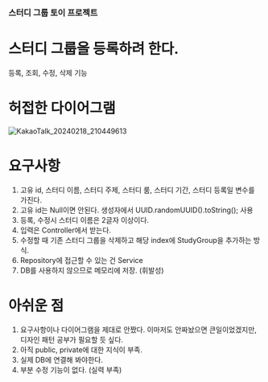 ### 스터디 그룹 토이 프로젝트

# 스터디 그룹을 등록하려 한다.

등록, 조회, 수정, 삭제 기능

# 허접한 다이어그램
![KakaoTalk_20240218_210449613](https://github.com/koreaioi/StudyGroupProject/assets/147616203/0516886a-a493-4d24-b4dc-4528f1413553)

# 요구사항
1. 고유 id, 스터디 이름, 스터디 주제, 스터디 룸, 스터디 기간, 스터디 등록일 변수를 가진다.
2. 고유 id는 Null이면 안된다. 생성자에서 UUID.randomUUID().toString(); 사용
3. 등록, 수정시 스터디 이름은 2글자 이상이다.
4. 입력은 Controller에서 받는다.
5. 수정할 때 기존 스터디 그룹을 삭제하고 해당 index에 StudyGroup을 추가하는 방식.
6. Repository에 접근할 수 있는 건 Service
7. DB를 사용하지 않으므로 메모리에 저장. (휘발성)

# 아쉬운 점
1. 요구사항이나 다이어그램을 제대로 안짰다. 이마저도 안짜놨으면 큰일이었겠지만, 디자인 패턴 공부가 필요할 듯 싶다.
2. 아직 public, private에 대한 지식이 부족.
3. 실제 DB에 연결해 봐야한다.
4. 부분 수정 기능이 없다. (실력 부족)
